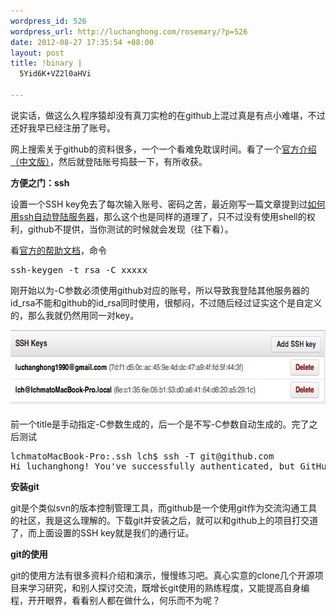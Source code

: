 ```yaml
--- 
wordpress_id: 526
wordpress_url: http://luchanghong.com/rosemary/?p=526
date: 2012-08-27 17:35:54 +08:00
layout: post
title: !binary |
  5Yid6K+VZ2l0aHVi

---
```

说实话，做这么久程序猿却没有真刀实枪的在github上混过真是有点小难堪，不过还好我早已经注册了账号。

网上搜索关于github的资料很多，一个一个看难免耽误时间。看了一个<a href="http://rogerdudler.github.com/git-guide/index.zh.html" target="_blank">官方介绍（中文版）</a>，然后就登陆账号捣鼓一下，有所收获。

<strong>方便之门：ssh</strong>

设置一个SSH key免去了每次输入账号、密码之苦，最近刚写一篇文章提到过<a title="mac下ssh自动登陆" href="http://luchanghong.com/rosemary/?p=513" target="_blank">如何用ssh自动登陆服务器</a>，那么这个也是同样的道理了，只不过没有使用shell的权利，github不提供，当你测试的时候就会发现（往下看）。

看<a href="https://help.github.com/articles/generating-ssh-keys" target="_blank">官方的帮助文档</a>，命令

<pre class="prettyprint">ssh-keygen -t rsa -C xxxxx</pre>刚开始以为-C参数必须使用github对应的账号，所以导致我登陆其他服务器的id_rsa不能和github的id_rsa同时使用，很郁闷，不过随后经过证实这个是自定义的，那么我就仍然用同一对key。

<a href="/upload/2012/08/B5FBBC28-77A8-4EE3-B2BD-66CE36E18305.jpg"><img class="alignnone size-full wp-image-527" title="B5FBBC28-77A8-4EE3-B2BD-66CE36E18305" src="/upload/2012/08/B5FBBC28-77A8-4EE3-B2BD-66CE36E18305.jpg" alt="" width="650" height="123" /></a>

前一个title是手动指定-C参数生成的，后一个是不写-C参数自动生成的。完了之后测试

<pre class="prettyprint">
lchmatoMacBook-Pro:.ssh lch$ ssh -T git@github.com
Hi luchanghong! You've successfully authenticated, but GitHub does not provide shell access.</pre>

<strong>安装git</strong>

git是个类似svn的版本控制管理工具，而github是一个使用git作为交流沟通工具的社区，我是这么理解的。下载git并安装之后，就可以和github上的项目打交道了，而上面设置的SSH key就是我们的通行证。

<strong>git的使用</strong>

git的使用方法有很多资料介绍和演示，慢慢练习吧。真心实意的clone几个开源项目来学习研究，和别人探讨交流，既增长git使用的熟练程度，又能提高自身编程，开开眼界，看看别人都在做什么，何乐而不为呢？
